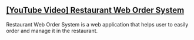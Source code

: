 <h2>
  <a href="https://youtu.be/cgBGUhNTda4">[YouTube Video] Restaurant Web Order System</a>
</h2>
  
<p> Restaurant Web Order System is a web application that helps user to easily order and manage it in the restaurant.</p>
